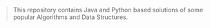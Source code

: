 > This repository contains Java and Python based solutions of some popular Algorithms and Data Structures.
